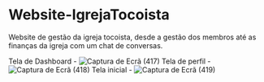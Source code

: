 # Website-IgrejaTocoista
Website de gestão da igreja tocoista, desde a gestão dos membros até as finanças da igreja com um chat de conversas.


Tela de Dashboard - ![Captura de Ecrã (417)](https://github.com/user-attachments/assets/b000bccf-e9e6-41ff-833d-f2b3dcf012d7)
Tela de perfil - ![Captura de Ecrã (418)](https://github.com/user-attachments/assets/bf6ac034-d16c-485c-86b8-a91cfa513c98)
Tela inicial - ![Captura de Ecrã (419)](https://github.com/user-attachments/assets/3760f9cb-9778-4351-be3e-1c91a21c7273)




